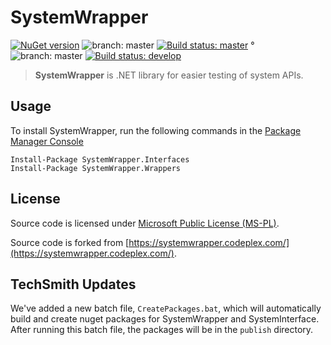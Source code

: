# SystemWrapper

[![NuGet version](https://img.shields.io/nuget/v/SystemWrapper.Interfaces.svg)](https://www.nuget.org/packages/SystemWrapper.Wrappers/)
![branch: master](http://img.shields.io/badge/branch-master-blue.svg?style=flat) [![Build status: master](https://ci.appveyor.com/api/projects/status/1126fol0d56a8my8/branch/master?svg=true)](https://ci.appveyor.com/project/jozefizso/systemwrapper/branch/master) ° ![branch: master](http://img.shields.io/badge/branch-develop-blue.svg?style=flat) [![Build status: develop](https://ci.appveyor.com/api/projects/status/1126fol0d56a8my8/branch/develop?svg=true)](https://ci.appveyor.com/project/jozefizso/systemwrapper/branch/develop)

> **SystemWrapper** is .NET library for easier testing of system APIs.

## Usage

To install SystemWrapper, run the following commands in the [Package Manager Console](http://docs.nuget.org/docs/start-here/using-the-package-manager-console)


```
Install-Package SystemWrapper.Interfaces
Install-Package SystemWrapper.Wrappers
```


## License

Source code is licensed under [Microsoft Public License (MS-PL)](LICENSE.txt).

Source code is forked from [https://systemwrapper.codeplex.com/](https://systemwrapper.codeplex.com/).

## TechSmith Updates

We've added a new batch file, `CreatePackages.bat`, which will automatically build and create nuget packages for SystemWrapper and SystemInterface. After running this batch file, the packages will be in the `publish` directory.
